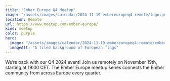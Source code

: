 ```yaml
---
title: "Ember Europe Q4 Meetup"
image: "/assets/images/calendar/2024-11-19-embereuropeq4-remote/logo.png"
location: Remote
url: https://www.meetup.com/ember-europe/
kind: meetup
color: purple
hero:
  image: "/assets/images/calendar/2024-11-19-embereuropeq4-remote/embereurope.png"
  imageAlt: "A tiled background of European flags"
---
```


We’re back with our Q4 2024 event! Join us remotely on November 19th, starting at 19:00 CET. The Ember Europe meetup series connects the Ember community from across Europe every quarter.